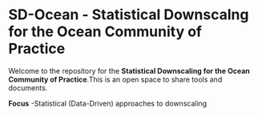 # SD-Ocean - Statistical Downscalng for the Ocean Community of Practice
Welcome to the repository for the **Statistical Downscaling for the Ocean Community of Practice**.This is an open space to share tools and documents.

**Focus** 
-Statistical (Data-Driven) approaches to downscaling



